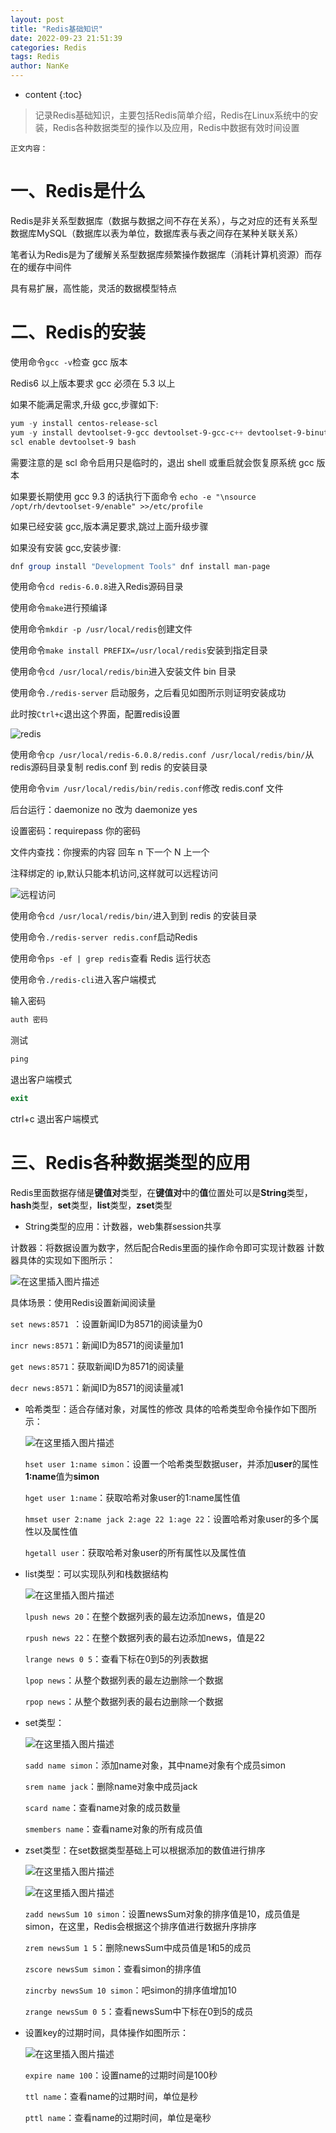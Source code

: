 ```yaml
---
layout: post
title: "Redis基础知识"
date: 2022-09-23 21:51:39
categories: Redis
tags: Redis
author: NanKe
---
```


* content
{:toc}
> 记录Redis基础知识，主要包括Redis简单介绍，Redis在Linux系统中的安装，Redis各种数据类型的操作以及应用，Redis中数据有效时间设置



`正文内容：`

# 一、Redis是什么
Redis是非关系型数据库（数据与数据之间不存在关系），与之对应的还有关系型数据库MySQL（数据库以表为单位，数据库表与表之间存在某种关联关系）

笔者认为Redis是为了缓解关系型数据库频繁操作数据库（消耗计算机资源）而存在的缓存中间件

具有易扩展，高性能，灵活的数据模型特点

# 二、Redis的安装
使用命令`gcc -v`检查 gcc 版本

Redis6 以上版本要求 gcc 必须在 5.3 以上

如果不能满足需求,升级 gcc,步骤如下:

```powershell
yum -y install centos-release-scl
yum -y install devtoolset-9-gcc devtoolset-9-gcc-c++ devtoolset-9-binutils
scl enable devtoolset-9 bash
```

需要注意的是 scl 命令启用只是临时的，退出 shell 或重启就会恢复原系统 gcc 版本

 如果要长期使用 gcc 9.3 的话执行下面命令 `echo -e "\nsource /opt/rh/devtoolset-9/enable" >>/etc/profile`

如果已经安装 gcc,版本满足要求,跳过上面升级步骤

如果没有安装 gcc,安装步骤:

```powershell
dnf group install "Development Tools" dnf install man-page
```

使用命令`cd redis-6.0.8`进入Redis源码目录

使用命令`make`进行预编译

使用命令`mkdir -p /usr/local/redis`创建文件

使用命令`make install PREFIX=/usr/local/redis`安装到指定目录

使用命令`cd /usr/local/redis/bin`进入安装文件 bin 目录

使用命令`./redis-server` 启动服务，之后看见如图所示则证明安装成功

此时按`Ctrl+c`退出这个界面，配置redis设置

![redis](https://raw.githubusercontent.com/crazymen-nanke/image/master/note/202303181422115.png)

使用命令`cp /usr/local/redis-6.0.8/redis.conf /usr/local/redis/bin/`从redis源码目录复制 redis.conf 到 redis 的安装目录

使用命令`vim /usr/local/redis/bin/redis.conf`修改 redis.conf 文件 

后台运行：daemonize no 改为 daemonize yes

设置密码：requirepass 你的密码

文件内查找：你搜索的内容 回车 n 下一个 N 上一个

注释绑定的 ip,默认只能本机访问,这样就可以远程访问

![远程访问](https://raw.githubusercontent.com/crazymen-nanke/image/master/note/202303181422249.png)

使用命令`cd /usr/local/redis/bin/`进入到到 redis 的安装目录

使用命令`./redis-server redis.conf`启动Redis

使用命令`ps -ef | grep redis`查看 Redis 运行状态

使用命令`./redis-cli`进入客户端模式

输入密码

```powershell
auth 密码
```

测试
```powershell
ping
```

退出客户端模式
```powershell
exit
```
ctrl+c 退出客户端模式

# 三、Redis各种数据类型的应用
Redis里面数据存储是**键值对**类型，在**键值对**中的**值**位置处可以是**String**类型，**hash**类型，**set**类型，**list**类型，**zset**类型

 - String类型的应用：计数器，web集群session共享

  计数器：将数据设置为数字，然后配合Redis里面的操作命令即可实现计数器
  计数器具体的实现如下图所示：

  ![在这里插入图片描述](https://raw.githubusercontent.com/crazymen-nanke/image/master/note/202303181422150.png)

具体场景：使用Redis设置新闻阅读量

`set news:8571 `：设置新闻ID为8571的阅读量为0

`incr news:8571`：新闻ID为8571的阅读量加1

`get news:8571`：获取新闻ID为8571的阅读量

`decr news:8571`：新闻ID为8571的阅读量减1

- 哈希类型：适合存储对象，对属性的修改
  具体的哈希类型命令操作如下图所示：

  ![在这里插入图片描述](https://raw.githubusercontent.com/crazymen-nanke/image/master/note/202303181422291.png)

  `hset user 1:name simon`：设置一个哈希类型数据user，并添加**user**的属性**1:name**值为**simon**

  `hget user 1:name`：获取哈希对象user的1:name属性值

  `hmset user 2:name jack 2:age 22 1:age 22`：设置哈希对象user的多个属性以及属性值

  `hgetall user`：获取哈希对象user的所有属性以及属性值


- list类型：可以实现队列和栈数据结构

  ![在这里插入图片描述](https://raw.githubusercontent.com/crazymen-nanke/image/master/note/202303181422079.png)

  `lpush news 20`：在整个数据列表的最左边添加news，值是20

  `rpush news 22`：在整个数据列表的最右边添加news，值是22

  `lrange news 0 5`：查看下标在0到5的列表数据

  `lpop news`：从整个数据列表的最左边删除一个数据

  `rpop news`：从整个数据列表的最右边删除一个数据

  

- set类型：

  ![在这里插入图片描述](https://raw.githubusercontent.com/crazymen-nanke/image/master/note/202303181422201.png)

  `sadd name simon`：添加name对象，其中name对象有个成员simon

  `srem name jack`：删除name对象中成员jack

  `scard name`：查看name对象的成员数量

  `smembers name`：查看name对象的所有成员值

- zset类型：在set数据类型基础上可以根据添加的数值进行排序

  ![在这里插入图片描述](https://raw.githubusercontent.com/crazymen-nanke/image/master/note/202303181422812.png)

  ![在这里插入图片描述](https://raw.githubusercontent.com/crazymen-nanke/image/master/note/202303181422266.png)

  `zadd newsSum 10 simon`：设置newsSum对象的排序值是10，成员值是simon，在这里，Redis会根据这个排序值进行数据升序排序

  `zrem newsSum 1 5`：删除newsSum中成员值是1和5的成员

  `zscore newsSum simon`：查看simon的排序值

  `zincrby newsSum 10 simon`：吧simon的排序值增加10

  `zrange newsSum 0 5`：查看newsSum中下标在0到5的成员

- 设置key的过期时间，具体操作如图所示：

  ![在这里插入图片描述](https://raw.githubusercontent.com/crazymen-nanke/image/master/note/202303181422055.png)

  `expire name 100`：设置name的过期时间是100秒

  `ttl name`：查看name的过期时间，单位是秒

  `pttl name`：查看name的过期时间，单位是毫秒
